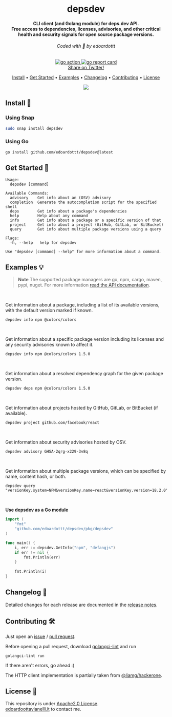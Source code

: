 <h1 align="center">
  depsdev
  <br>
</h1>
<h4 align="center">CLI client (and Golang module) for deps.dev API.<br>Free access to dependencies, licenses, advisories, and other critical health and security signals for open source package versions.</h4>

<h6 align="center"> Coded with 💙 by edoardottt </h6>

<p align="center">

  <a href="https://github.com/edoardottt/depsdev/actions">
      <img src="https://github.com/edoardottt/depsdev/actions/workflows/go.yml/badge.svg" alt="go action">
  </a>

  <a href="https://goreportcard.com/report/github.com/edoardottt/depsdev">
      <img src="https://goreportcard.com/badge/github.com/edoardottt/depsdev" alt="go report card">
  </a>

<br>
  <!--Tweet button-->
  <a href="https://twitter.com/intent/tweet?text=depsdev%20-%20CLI%20client%20for%20deps.dev%20API.%20Free%20access%20to%20dependencies%2C%20licenses%2C%20advisories%2C%20and%20other%20critical%20health%20and%20security%20signals%20for%20open%20source%20package%20versions.%20https%3A%2F%2Fgithub.com%2Fedoardottt%2Fdepsdev%20%23golang%20%23github%20%23linux%20%23infosec%20%23bugbounty%20%23security" target="_blank">Share on Twitter!
  </a>
</p>

<p align="center">
  <a href="#install-">Install</a> •
  <a href="#get-started-">Get Started</a> •
  <a href="#examples-bulb">Examples</a> •
  <a href="#changelog-">Changelog</a> •
  <a href="#contributing-">Contributing</a> •
  <a href="#license-">License</a>
</p>

<p align="center">
  <img src="https://github.com/edoardottt/images/blob/main/depsdev/depsdev.gif">
</p>
  
Install 📡
----------

### Using Snap
```bash
sudo snap install depsdev
```

### Using Go
```
go install github.com/edoardottt/depsdev@latest
```

Get Started 🎉
----------

```console
Usage:
  depsdev [command]

Available Commands:
  advisory    Get info about an (OSV) advisory
  completion  Generate the autocompletion script for the specified shell
  deps        Get info about a package's dependencies
  help        Help about any command
  info        Get info about a package or a specific version of that
  project     Get info about a project (GitHub, GitLab, or BitBucket)
  query       Get info about multiple package versions using a query

Flags:
  -h, --help   help for depsdev

Use "depsdev [command] --help" for more information about a command.
```

Examples :bulb:
----------

> **Note**
> The supported package managers are go, npm, cargo, maven, pypi, nuget.
For more information [read the API documentation](https://docs.deps.dev/api/v3alpha/).

<br>

Get information about a package, including a list of its available versions, with the default version marked if known.
```console
depsdev info npm @colors/colors
```

<br>

Get information about a specific package version including its licenses and any security advisories known to affect it.
```console
depsdev info npm @colors/colors 1.5.0
```

<br>

Get information about a resolved dependency graph for the given package version.
```console
depsdev deps npm @colors/colors 1.5.0
```

<br>

Get information about projects hosted by GitHub, GitLab, or BitBucket (if available).
```console
depsdev project github.com/facebook/react
```

<br>

Get information about security advisories hosted by OSV.
```console
depsdev advisory GHSA-2qrg-x229-3v8q
```

<br>

Get information about multiple package versions, which can be specified by name, content hash, or both.
```console
depsdev query "versionKey.system=NPM&versionKey.name=react&versionKey.version=18.2.0"
```

<br>

**Use depsdev as a Go module**

```Go
import (
    "fmt"
    "github.com/edoardottt/depsdev/pkg/depsdev"
)

func main() {
    i, err := depsdev.GetInfo("npm", "defangjs")
    if err != nil {
    	fmt.Println(err)
    }
    
    fmt.Println(i)
}
```

Changelog 📌
-------
Detailed changes for each release are documented in the [release notes](https://github.com/edoardottt/depsdev/releases).

Contributing 🛠
-------

Just open an [issue](https://github.com/edoardottt/depsdev/issues) / [pull request](https://github.com/edoardottt/depsdev/pulls).

Before opening a pull request, download [golangci-lint](https://golangci-lint.run/usage/install/) and run
```console
golangci-lint run
```
If there aren't errors, go ahead :)

The HTTP client implementation is partially taken from [@liamg/hackerone](https://github.com/liamg/hackerone).

License 📝
-------

This repository is under [Apache2.0 License](https://github.com/edoardottt/depsdev/blob/main/LICENSE).  
[edoardoottavianelli.it](https://www.edoardoottavianelli.it) to contact me.
